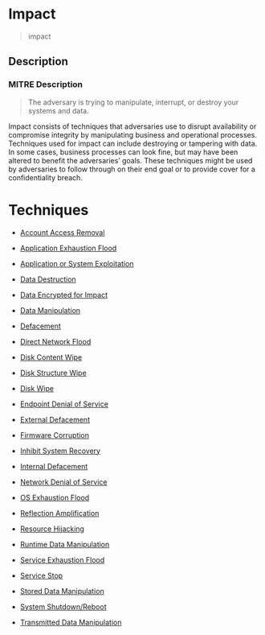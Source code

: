 
# Impact

> impact

## Description

### MITRE Description

> The adversary is trying to manipulate, interrupt, or destroy your systems and data.
 
Impact consists of techniques that adversaries use to disrupt availability or compromise integrity by manipulating business and operational processes. Techniques used for impact can include destroying or tampering with data. In some cases, business processes can look fine, but may have been altered to benefit the adversaries’ goals. These techniques might be used by adversaries to follow through on their end goal or to provide cover for a confidentiality breach.


# Techniques


* [Account Access Removal](../techniques/Account-Access-Removal.md)

* [Application Exhaustion Flood](../techniques/Application-Exhaustion-Flood.md)
    
* [Application or System Exploitation](../techniques/Application-or-System-Exploitation.md)
    
* [Data Destruction](../techniques/Data-Destruction.md)
    
* [Data Encrypted for Impact](../techniques/Data-Encrypted-for-Impact.md)
    
* [Data Manipulation](../techniques/Data-Manipulation.md)
    
* [Defacement](../techniques/Defacement.md)
    
* [Direct Network Flood](../techniques/Direct-Network-Flood.md)
    
* [Disk Content Wipe](../techniques/Disk-Content-Wipe.md)
    
* [Disk Structure Wipe](../techniques/Disk-Structure-Wipe.md)
    
* [Disk Wipe](../techniques/Disk-Wipe.md)
    
* [Endpoint Denial of Service](../techniques/Endpoint-Denial-of-Service.md)
    
* [External Defacement](../techniques/External-Defacement.md)
    
* [Firmware Corruption](../techniques/Firmware-Corruption.md)
    
* [Inhibit System Recovery](../techniques/Inhibit-System-Recovery.md)
    
* [Internal Defacement](../techniques/Internal-Defacement.md)
    
* [Network Denial of Service](../techniques/Network-Denial-of-Service.md)
    
* [OS Exhaustion Flood](../techniques/OS-Exhaustion-Flood.md)
    
* [Reflection Amplification](../techniques/Reflection-Amplification.md)
    
* [Resource Hijacking](../techniques/Resource-Hijacking.md)
    
* [Runtime Data Manipulation](../techniques/Runtime-Data-Manipulation.md)
    
* [Service Exhaustion Flood](../techniques/Service-Exhaustion-Flood.md)
    
* [Service Stop](../techniques/Service-Stop.md)
    
* [Stored Data Manipulation](../techniques/Stored-Data-Manipulation.md)
    
* [System Shutdown/Reboot](../techniques/System-Shutdown-Reboot.md)
    
* [Transmitted Data Manipulation](../techniques/Transmitted-Data-Manipulation.md)
    
